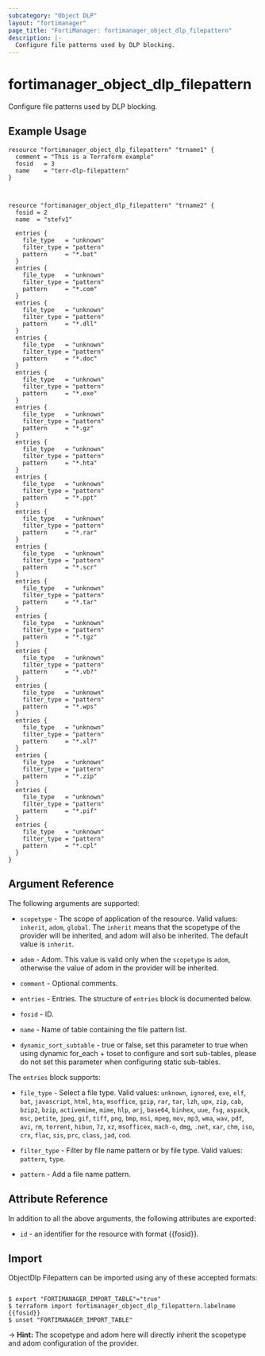 ```yaml
---
subcategory: "Object DLP"
layout: "fortimanager"
page_title: "FortiManager: fortimanager_object_dlp_filepattern"
description: |-
  Configure file patterns used by DLP blocking.
---
```


# fortimanager_object_dlp_filepattern
Configure file patterns used by DLP blocking.

## Example Usage

```hcl
resource "fortimanager_object_dlp_filepattern" "trname1" {
  comment = "This is a Terraform example"
  fosid   = 3
  name    = "terr-dlp-filepattern"
}



resource "fortimanager_object_dlp_filepattern" "trname2" {
  fosid = 2
  name  = "stefv1"

  entries {
    file_type   = "unknown"
    filter_type = "pattern"
    pattern     = "*.bat"
  }
  entries {
    file_type   = "unknown"
    filter_type = "pattern"
    pattern     = "*.com"
  }
  entries {
    file_type   = "unknown"
    filter_type = "pattern"
    pattern     = "*.dll"
  }
  entries {
    file_type   = "unknown"
    filter_type = "pattern"
    pattern     = "*.doc"
  }
  entries {
    file_type   = "unknown"
    filter_type = "pattern"
    pattern     = "*.exe"
  }
  entries {
    file_type   = "unknown"
    filter_type = "pattern"
    pattern     = "*.gz"
  }
  entries {
    file_type   = "unknown"
    filter_type = "pattern"
    pattern     = "*.hta"
  }
  entries {
    file_type   = "unknown"
    filter_type = "pattern"
    pattern     = "*.ppt"
  }
  entries {
    file_type   = "unknown"
    filter_type = "pattern"
    pattern     = "*.rar"
  }
  entries {
    file_type   = "unknown"
    filter_type = "pattern"
    pattern     = "*.scr"
  }
  entries {
    file_type   = "unknown"
    filter_type = "pattern"
    pattern     = "*.tar"
  }
  entries {
    file_type   = "unknown"
    filter_type = "pattern"
    pattern     = "*.tgz"
  }
  entries {
    file_type   = "unknown"
    filter_type = "pattern"
    pattern     = "*.vb?"
  }
  entries {
    file_type   = "unknown"
    filter_type = "pattern"
    pattern     = "*.wps"
  }
  entries {
    file_type   = "unknown"
    filter_type = "pattern"
    pattern     = "*.xl?"
  }
  entries {
    file_type   = "unknown"
    filter_type = "pattern"
    pattern     = "*.zip"
  }
  entries {
    file_type   = "unknown"
    filter_type = "pattern"
    pattern     = "*.pif"
  }
  entries {
    file_type   = "unknown"
    filter_type = "pattern"
    pattern     = "*.cpl"
  }
}
```

## Argument Reference


The following arguments are supported:

* `scopetype` - The scope of application of the resource. Valid values: `inherit`, `adom`, `global`. The `inherit` means that the scopetype of the provider will be inherited, and adom will also be inherited. The default value is `inherit`.
* `adom` - Adom. This value is valid only when the `scopetype` is `adom`, otherwise the value of adom in the provider will be inherited.

* `comment` - Optional comments.
* `entries` - Entries. The structure of `entries` block is documented below.
* `fosid` - ID.
* `name` - Name of table containing the file pattern list.
* `dynamic_sort_subtable` - true or false, set this parameter to true when using dynamic for_each + toset to configure and sort sub-tables, please do not set this parameter when configuring static sub-tables.

The `entries` block supports:

* `file_type` - Select a file type. Valid values: `unknown`, `ignored`, `exe`, `elf`, `bat`, `javascript`, `html`, `hta`, `msoffice`, `gzip`, `rar`, `tar`, `lzh`, `upx`, `zip`, `cab`, `bzip2`, `bzip`, `activemime`, `mime`, `hlp`, `arj`, `base64`, `binhex`, `uue`, `fsg`, `aspack`, `msc`, `petite`, `jpeg`, `gif`, `tiff`, `png`, `bmp`, `msi`, `mpeg`, `mov`, `mp3`, `wma`, `wav`, `pdf`, `avi`, `rm`, `torrent`, `hibun`, `7z`, `xz`, `msofficex`, `mach-o`, `dmg`, `.net`, `xar`, `chm`, `iso`, `crx`, `flac`, `sis`, `prc`, `class`, `jad`, `cod`.

* `filter_type` - Filter by file name pattern or by file type. Valid values: `pattern`, `type`.

* `pattern` - Add a file name pattern.


## Attribute Reference

In addition to all the above arguments, the following attributes are exported:
* `id` - an identifier for the resource with format {{fosid}}.

## Import

ObjectDlp Filepattern can be imported using any of these accepted formats:
```

$ export "FORTIMANAGER_IMPORT_TABLE"="true"
$ terraform import fortimanager_object_dlp_filepattern.labelname {{fosid}}
$ unset "FORTIMANAGER_IMPORT_TABLE"
```
-> **Hint:** The scopetype and adom here will directly inherit the scopetype and adom configuration of the provider.
